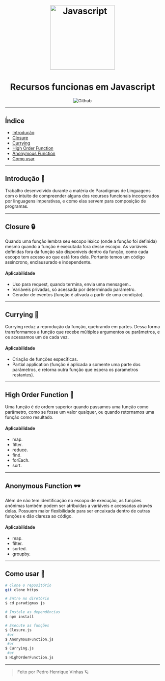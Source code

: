 <h1 align="center">

<img width="210px" alt="Javascript" src= "https://upload.wikimedia.org/wikipedia/commons/6/6a/JavaScript-logo.png"> 
   </h1>

<div align="center">

# Recursos funcionas em Javascript

</div>

<p align="center">

<img alt="Github" src="https://img.shields.io/badge/Javascript-ecma2018-yellow?logo=javascript&style=plastic">

---
## Índice

- [Introdução](#-Introdução-)
- [Closure](#-Closure-)
- [Currying](#-Currying-)
- [High Order Function](#-High-Order-Function-)
- [Anonymous Function](#-Anonymous-Function-)
- [Como usar](#-Como-usar-)


---
## Introdução 🧾
Trabalho desenvolvido durante a matéria de Paradigmas de Linguagens com o intuito de compreender alguns dos recursos funcionais incorporados por linguagens imperativas, e como elas servem para composição de programas.

---
## Closure 🔒 
Quando uma função lembra seu escopo léxico (onde a função foi definida) mesmo quando a função é executada fora desse escopo. As variáveis definidas fora da função são disponíveis dentro da função, como cada escopo tem acesso ao que está fora dela. Portanto temos um código assincrono, enclausurado e independente.
#### Aplicabilidade
* Uso para request, quando termina, envia uma mensagem..
* Variáveis privadas, só acessada por determinado parâmetro.
* Gerador de eventos (função é ativada a partir de uma condição).

---

## Currying 🍛
Currying reduz a reprodução da função, quebrando em partes. Dessa forma transformamos a função que recebe múltiplos argumentos ou parâmetros, e os acessamos um de cada vez.

#### Aplicabilidade
* Criação de funções específicas.
* Partial application (função é aplicada a somente uma parte dos parâmetros, e retorna outra função que espera os parametros restantes).
---
## High Order Function 👑

Uma função é de ordem superior quando passamos uma função como parâmetro, como se fosse um valor qualquer, ou quando retornamos uma função como resultado.
#### Aplicabilidade
* map.
* filter.
* reduce.
* find.
* forEach.
* sort.

---
## Anonymous Function 🕶
Além de não tem identificação no escopo de execução, as funções anônimas também podem ser atribuídas a variáveis e acessadas através delas. Possuem maior flexibilidade para ser encaixada dentro de outras funções e dão clareza ao código.
#### Aplicabilidade
* map.
* filter.
* sorted.
* groupby.
---

## Como usar 🔧
```bash
# Clone o repositório
git clone https

# Entre no diretório
$ cd paradigmas js

# Instale as dependências
$ npm install

# Execute as funções
$ Closure.js
 #or
$ AnonymousFunction.js
 #or
$ Currying.js
 #or
$ HighOrderFunction.js
```

---
> Feito por Pedro Henrique Vinhas 🪐
